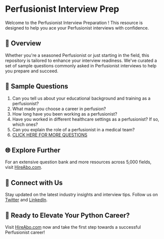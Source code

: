 # Perfusionist Interview Prep

Welcome to the Perfusionist Interview Preparation ! This resource is designed to help you ace your Perfusionist interviews with confidence.

## 🚀 Overview

Whether you're a seasoned Perfusionist or just starting in the field, this repository is tailored to enhance your interview readiness. We've curated a set of sample questions commonly asked in Perfusionist interviews to help you prepare and succeed.

## 📝 Sample Questions

1. Can you tell us about your educational background and training as a perfusionist?
2. What made you choose a career in perfusion?
3. How long have you been working as a perfusionist?
4. Have you worked in different healthcare settings as a perfusionist? If so, which ones?
5. Can you explain the role of a perfusionist in a medical team?
6. [CLICK HERE FOR MORE QUESTIONS](https://hireabo.com/job/2_1_39/Perfusionist)

## 🌐 Explore Further

For an extensive question bank and more resources across 5,000 fields, visit [HireAbo.com](https://www.hireabo.com).

## 📱 Connect with Us

Stay updated on the latest industry insights and interview tips. Follow us on [Twitter](https://twitter.com/hireabo) and [LinkedIn](https://www.linkedin.com/in/hire-abo-3609972a8/).

## 🚀 Ready to Elevate Your Python Career?

Visit [HireAbo.com](https://www.hireabo.com) now and take the first step towards a successful Perfusionist career!